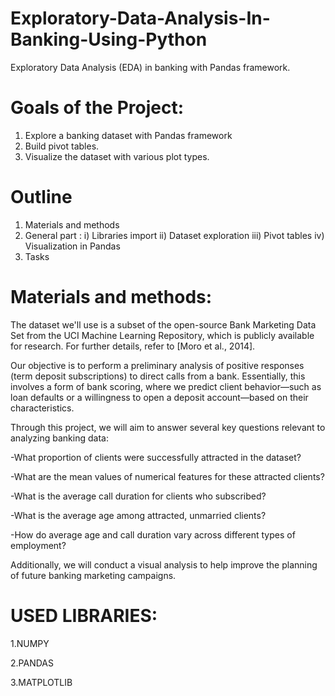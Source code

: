 # Exploratory-Data-Analysis-In-Banking-Using-Python
Exploratory Data Analysis (EDA) in banking with Pandas framework.

# Goals of the Project:
1. Explore a banking dataset with Pandas framework
2. Build pivot tables.
3. Visualize the dataset with various plot types.
# Outline
1. Materials and methods
2. General part : i) Libraries import ii) Dataset exploration iii) Pivot tables iv) Visualization in Pandas
3. Tasks
# Materials and methods:
The dataset we'll use is a subset of the open-source Bank Marketing Data Set from the UCI Machine Learning Repository, which is publicly available for research. For further details, refer to [Moro et al., 2014].

Our objective is to perform a preliminary analysis of positive responses (term deposit subscriptions) to direct calls from a bank. Essentially, this involves a form of bank scoring, where we predict client behavior—such as loan defaults or a willingness to open a deposit account—based on their characteristics.

Through this project, we will aim to answer several key questions relevant to analyzing banking data:

-What proportion of clients were successfully attracted in the dataset?

-What are the mean values of numerical features for these attracted clients?

-What is the average call duration for clients who subscribed?

-What is the average age among attracted, unmarried clients?

-How do average age and call duration vary across different types of employment?

Additionally, we will conduct a visual analysis to help improve the planning of future banking marketing campaigns.

# USED LIBRARIES:
1.NUMPY

2.PANDAS

3.MATPLOTLIB
